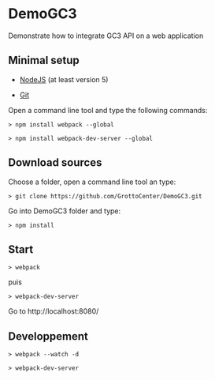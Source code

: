 # DemoGC3

Demonstrate how to integrate GC3 API on a web application

## Minimal setup

- [NodeJS](https://nodejs.org/en/) (at least version 5)

- [Git](https://git-scm.com/)

Open a command line tool and type the following commands:

`> npm install webpack --global`

`> npm install webpack-dev-server --global`

## Download sources

Choose a folder, open a command line tool an type:

`> git clone https://github.com/GrottoCenter/DemoGC3.git`

Go into DemoGC3 folder and type:

`> npm install`

## Start

`> webpack`

puis

`> webpack-dev-server`

Go to http://localhost:8080/

## Developpement

`> webpack --watch -d`

`> webpack-dev-server`
